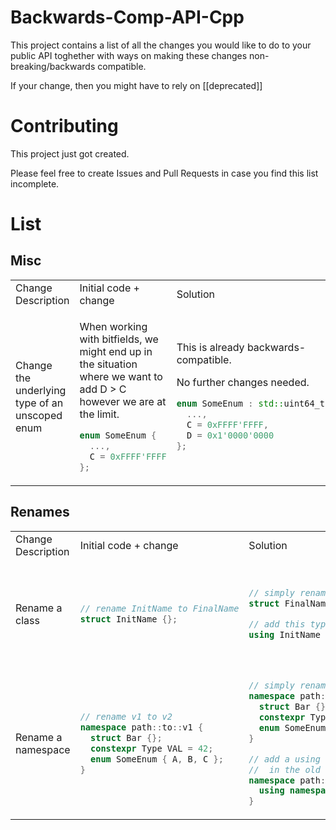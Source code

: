 # Backwards-Comp-API-Cpp
This project contains a list of all the changes you would like to do to your public API toghether with ways on making these changes non-breaking/backwards compatible.

If your change, then you might have to rely on [[deprecated]]

# Contributing
This project just got created.

Please feel free to create Issues and Pull Requests in case you find this list incomplete.

# List

## Misc

<table>
<tr>
  <td> Change Description </td>
  <td> Initial code + change </td>
  <td> Solution </td>
  <td> Drawbacks </td>
</tr>


<tr>
  <td> Change the underlying type of an unscoped enum </td>

  <td>
  
When working with bitfields,
we might end up in the situation where we
want to add D > C however we are at the limit.

```cpp
enum SomeEnum {
  ...,
  C = 0xFFFF'FFFF
};
```

  </td>
  
  <td>
  
This is already backwards-compatible.

No further changes needed.

```cpp
enum SomeEnum : std::uint64_t {
  ...,
  C = 0xFFFF'FFFF,
  D = 0x1'0000'0000
};
```

  </td> 
  <td>
  
  Users won't be able to forward declare `InitName` anymore.
  
  </td> 

</tr>




</table>




## Renames
<table>
<tr>
  <td> Change Description </td>
  <td> Initial code + change </td>
  <td> Solution </td>
  <td> Drawbacks </td>
</tr>



<tr>
  <td> Rename a class </td>

  <td>

```cpp
// rename InitName to FinalName
struct InitName {};
```

  </td>
  
  <td>

```cpp
// simply rename and then
struct FinalName {};

// add this type alias
using InitName = FinalName;
```

  </td> 
  <td>
  
  Users won't be able to forward declare `InitName` anymore.
  
  </td> 

</tr>



<tr>
  <td> Rename a namespace </td>

  <td>

```cpp
// rename v1 to v2
namespace path::to::v1 {
  struct Bar {};
  constexpr Type VAL = 42;
  enum SomeEnum { A, B, C };
}
```

  </td>
  
  <td>

```cpp
// simply rename
namespace path::to::v2 {
  struct Bar {};
  constexpr Type VAL = 42;
  enum SomeEnum { A, B, C };
}

// add a using namespace
//  in the old namespace
namespace path::to::v1 {
  using namespace path::to::v2;
}
```

  </td>
  
  <td>
  
  `using namespace` is often frowned upon.
  
  </td> 

</tr>



</table>


